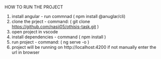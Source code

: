 HOW TO RUN THE PROJECT

1) install angular - run commnad ( npm install @anuglar/cli)
2) clone the prject - command: ( git clone https://github.com/nasii05/othisis-task.git )
3) open project in vscode
4) install dependencies - command ( npm install )
5) run project - command: ( ng serve -o )
6) project will be running on http://localhost:4200 if not manually enter the url in browser
